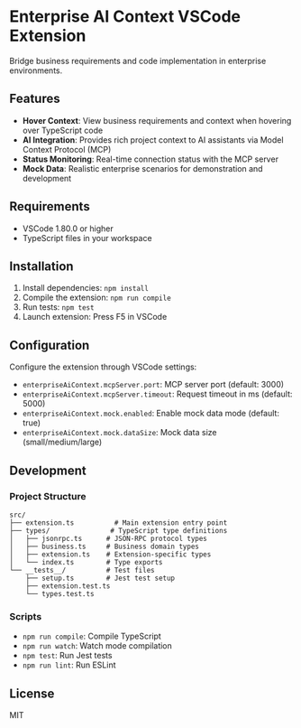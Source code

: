 # Enterprise AI Context VSCode Extension

Bridge business requirements and code implementation in enterprise environments.

## Features

- **Hover Context**: View business requirements and context when hovering over TypeScript code
- **AI Integration**: Provides rich project context to AI assistants via Model Context Protocol (MCP)
- **Status Monitoring**: Real-time connection status with the MCP server
- **Mock Data**: Realistic enterprise scenarios for demonstration and development

## Requirements

- VSCode 1.80.0 or higher
- TypeScript files in your workspace

## Installation

1. Install dependencies: `npm install`
2. Compile the extension: `npm run compile`
3. Run tests: `npm test`
4. Launch extension: Press F5 in VSCode

## Configuration

Configure the extension through VSCode settings:

- `enterpriseAiContext.mcpServer.port`: MCP server port (default: 3000)
- `enterpriseAiContext.mcpServer.timeout`: Request timeout in ms (default: 5000)
- `enterpriseAiContext.mock.enabled`: Enable mock data mode (default: true)
- `enterpriseAiContext.mock.dataSize`: Mock data size (small/medium/large)

## Development

### Project Structure

```
src/
├── extension.ts          # Main extension entry point
├── types/               # TypeScript type definitions
│   ├── jsonrpc.ts      # JSON-RPC protocol types
│   ├── business.ts     # Business domain types
│   ├── extension.ts    # Extension-specific types
│   └── index.ts        # Type exports
└── __tests__/          # Test files
    ├── setup.ts        # Jest test setup
    ├── extension.test.ts
    └── types.test.ts
```

### Scripts

- `npm run compile`: Compile TypeScript
- `npm run watch`: Watch mode compilation
- `npm test`: Run Jest tests
- `npm run lint`: Run ESLint

## License

MIT
